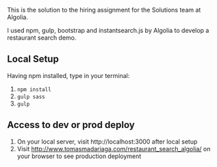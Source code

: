 This is the solution to the hiring assignment for the Solutions team at Algolia.

I used npm, gulp, bootstrap and instantsearch.js by Algolia to develop a restaurant search demo.

## Local Setup
Having npm installed, type in your terminal:
1. `npm install`
2. `gulp sass`
3. `gulp`

## Access to dev or prod deploy
1. On your local server, visit http://localhost:3000 after local setup
2. Visit http://www.tomasmadariaga.com/restaurant_search_algolia/ on your browser to see production deployment